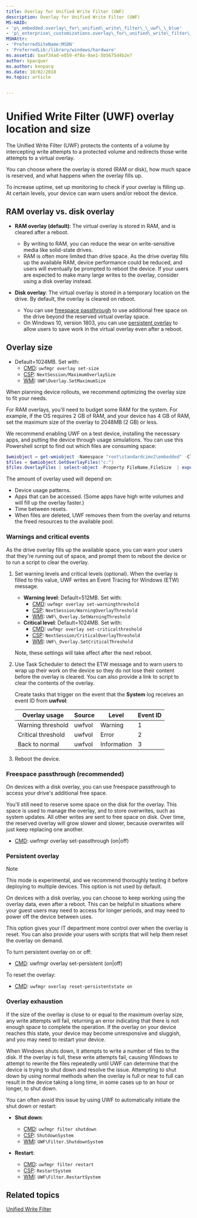 ```yaml
---
title: Overlay for Unified Write Filter (UWF)
description: Overlay for Unified Write Filter (UWF)
MS-HAID:
- 'p\_embedded.overlay\_for\_unified\_write\_filter\_\_uwf\_\_blue'
- 'p\_enterprise\_customizations.overlay\_for\_unified\_write\_filter\_uwf'
MSHAttr:
- 'PreferredSiteName:MSDN'
- 'PreferredLib:/library/windows/hardware'
ms.assetid: baaf34ad-e859-4f8a-9ae1-5b5675d4b2e7
author: kpacquer
ms.author: kenpacq
ms.date: 10/02/2018
ms.topic: article


---
```

# Unified Write Filter (UWF) overlay location and size

The Unified Write Filter (UWF) protects the contents of a volume by intercepting write attempts to a protected volume and redirects those write attempts to a virtual overlay. 

You can choose where the overlay is stored (RAM or disk), how much space is reserved, and what happens when the overlay fills up.

To increase uptime, set up monitoring to check if your overlay is filling up. At certain levels, your device can warn users and/or reboot the device.

## RAM overlay vs. disk overlay

* **RAM overlay (default)**: The virtual overlay is stored in RAM, and is cleared after a reboot. 

  * By writing to RAM, you can reduce the wear on write-sensitive media like solid-state drives.
  * RAM is often more limited than drive space. As the drive overlay fills up the available RAM, device performance could be reduced, and users will eventually be prompted to reboot the device. If your users are expected to make many large writes to the overlay, consider using a disk overlay instead.

* **Disk overlay**: The virtual overlay is stored in a temporary location on the drive. By default, the overlay is cleared on reboot. 

  * You can use [freespace passthrough](#freespacepassthrough) to use additional free space on the drive beyond the reserved virtual overlay space.
  * On Windows 10, version 1803, you can use [persistent overlay](#persistentoverlay) to allow users to save work in the virtual overlay even after a reboot.
 
## Overlay size

* Default=1024MB. Set with:
  * [CMD](uwfmgrexe.md): `uwfmgr overlay set-size`
  * [CSP](https://docs.microsoft.com/windows/client-management/mdm/unifiedwritefilter-csp): `NextSession/MaximumOverlaySize`
  * [WMI](uwf-overlayconfigsetmaximumsize.md): `UWF\Overlay.SetMaximumSize`

When planning device rollouts, we recommend optimizing the overlay size to fit your needs. 

For RAM overlays, you'll need to budget some RAM for the system. For example, if the OS requires 2 GB of RAM, and your device has 4 GB of RAM, set the maximum size of the overlay to 2048MB (2 GB) or less.

We recommend enabling UWF on a test device, installing the necessary apps, and putting the device through usage simulations. You can use this Powershell script to find out which files are consuming space:

```powershell
$wmiobject = get-wmiobject -Namespace "root\standardcimv2\embedded" -Class UWF_Overlay 
$files = $wmiobject.GetOverlayFiles("c:") 
$files.OverlayFiles | select-object -Property FileName,FileSize  | export-csv -Path D:\output.csv 
```

The amount of overlay used will depend on:
* Device usage patterns.
* Apps that can be accessed. (Some apps have high write volumes and will fill up the overlay faster.)
* Time between resets.
* When files are deleted, UWF removes them from the overlay and returns the freed resources to the available pool.

### <span id="warnings"></span> Warnings and critical events 

As the drive overlay fills up the available space, you can warn your users that they're running out of space, and prompt them to reboot the device or to run a script to clear the overlay. 

1. Set warning levels and critical levels (optional). When the overlay is filled to this value, UWF writes an Event Tracing for Windows (ETW) message. 

   * **Warning level**: Default=512MB. Set with:
     * [CMD](uwfmgrexe.md): `uwfmgr overlay set-warningthreshold`
     * [CSP](https://docs.microsoft.com/windows/client-management/mdm/unifiedwritefilter-csp): `NextSession/WarningOverlayThreshold`
     * [WMI](uwf-overlaysetwarningthreshold.md): `UWF\_Overlay.SetWarningThreshold`
   * **Critical level**: Default=1024MB. Set with:
     * [CMD](uwfmgrexe.md): `uwfmgr overlay set-criticalthreshold`
     * [CSP](https://docs.microsoft.com/windows/client-management/mdm/unifiedwritefilter-csp): `NextSession/CriticalOverlayThreshold`
     * [WMI](uwf-overlaysetcriticalthreshold.md): `UWF\_Overlay.SetCriticalThreshold`

   Note, these settings will take affect after the next reboot.

2. Use Task Scheduler to detect the ETW message and to warn users to wrap up their work on the device so they do not lose their content before the overlay is cleared. You can also provide a link to script to clear the contents of the overlay. 

   Create tasks that trigger on the event that the **System** log receives an event ID from **uwfvol**:

   | Overlay usage       | Source  |  Level      | Event ID |
   |---------------------|---------|-------------|----------|
   | Warning threshold   | uwfvol  | Warning     | 1        |
   | Critical threshold  | uwfvol  | Error       | 2        |
   | Back to normal      | uwfvol  | Information | 3        |

3. Reboot the device.

### <span id="freespacepassthrough"></span> Freespace passthrough (recommended) 
On devices with a disk overlay, you can use freespace passthrough to access your drive's additional free space.

You'll still need to reserve some space on the disk for the overlay. This space is used to manage the overlay, and to store overwrites, such as system updates. All other writes are sent to free space on disk. Over time, the reserved overlay will grow slower and slower, because overwrites will just keep replacing one another.

* [CMD](uwfmgrexe.md): uwfmgr overlay set-passthrough (on|off)

### <span id="persistentoverlay"></span> Persistent overlay

> [!NOTE]
> This mode is experimental, and we recommend thoroughly testing it before deploying to multiple devices. This option is not used by default.

On devices with a disk overlay, you can choose to keep working using the overlay data, even after a reboot. This can be helpful in situations where your guest users may need to access for longer periods, and may need to power off the device between uses. 

This option gives your IT department more control over when the overlay is reset. You can also provide your users with scripts that will help them reset the overlay on demand.

To turn persistent overlay on or off:

* [CMD](uwfmgrexe.md): uwfmgr overlay set-persistent (on|off)

To reset the overlay:

* [CMD](uwfmgrexe.md): `uwfmgr overlay reset-persistentstate on`


### Overlay exhaustion

If the size of the overlay is close to or equal to the maximum overlay size, any write attempts will fail, returning an error indicating that there is not enough space to complete the operation. If the overlay on your device reaches this state, your device may become unresponsive and sluggish, and you may need to restart your device.

When Windows shuts down, it attempts to write a number of files to the disk. If the overlay is full, these write attempts fail, causing Windows to attempt to rewrite the files repeatedly until UWF can determine that the device is trying to shut down and resolve the issue. Attempting to shut down by using normal methods when the overlay is full or near to full can result in the device taking a long time, in some cases up to an hour or longer, to shut down.

You can often avoid this issue by using UWF to automatically initiate the shut down or restart:

* **Shut down**: 
  * [CMD](uwfmgrexe.md): `uwfmgr filter shutdown`
  * [CSP](https://docs.microsoft.com/windows/client-management/mdm/unifiedwritefilter-csp): `ShutdownSystem`
  * [WMI](uwf-filtershutdownsystem.md): `UWF\Filter.ShutdownSystem`

* **Restart**: 
  * [CMD](uwfmgrexe.md): `uwfmgr filter restart`
  * [CSP](https://docs.microsoft.com/windows/client-management/mdm/unifiedwritefilter-csp): `RestartSystem`
  * [WMI](uwf-filterrestartsystem.md): `UWF\Filter.RestartSystem`
     

## Related topics

[Unified Write Filter](unified-write-filter.md)
